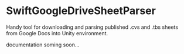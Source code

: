 # SwiftGoogleDriveSheetParser
Handy tool for downloading and parsing published .cvs and .tbs sheets from Google Docs into Unity environment.

documentation soming soon...
